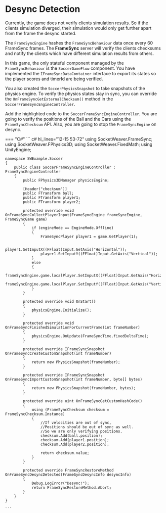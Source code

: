 # **Desync Detection**

Currently, the game does not verify clients simulation results. So if the clients simulation diverged, their simulation would only get further apart from the frame the desync started.

The `FrameSyncEngine` hashes the `FrameSyncBehaviour` data once every 60 FrameSync frames. The **FrameSync** server will verify the clients checksums and notify the clients which have different simulation results from others.

In this game, the only stateful component managed by the `FrameSyncBehaviour` is the `SoccerGameFlow` component. You have implemented the `IFrameSyncDataContainer` interface to export its states so the player scores and timerId are being verified.

You also created the `SoccerPhysicsSnapshot` to take snapshots of the physics engine. To verify the physics states stay in sync, you can override the `OnFrameSyncGetExternalChecksum()` method in the `SoccerFrameSyncEngineController`.

Add the highlighted code to the `SoccerFrameSyncEngineController`. You are going to verify the positions of the Ball and the Cars using the `FrameSyncChecksum` API. Also, you are going to stop the `FrameSyncEngine` on desync.

=== "C#"
    ``` c# hl_lines="12-15 53-72"
    using SocketWeaver.FrameSync;
    using SocketWeaver.FPhysics3D;
    using SocketWeaver.FixedMath;
    using UnityEngine;

    namespace SWExample.Soccer
    {
        public class SoccerFrameSyncEngineController : FrameSyncEngineController
        {
            public FPhysics3DManager physicsEngine;

            [Header("checksum")]
            public FTransform ball;
            public FTransform player1;
            public FTransform player2;

            protected override void OnFrameSyncCollectPlayerInput(FrameSyncEngine frameSyncEngine, FrameSyncGame game)
            {
                if (engineMode == EngineMode.Offline)
                {
                    FrameSyncPlayer player1 = game.GetPlayer(1);

                    player1.SetInputX((FFloat)Input.GetAxis("Horizontal"));
                    player1.SetInputY((FFloat)Input.GetAxis("Vertical"));
                }
                else
                {
                    frameSyncEngine.game.localPlayer.SetInputX((FFloat)Input.GetAxis("Horizontal"));
                    frameSyncEngine.game.localPlayer.SetInputY((FFloat)Input.GetAxis("Vertical"));
                }
            }

            protected override void OnStart()
            {
                physicsEngine.Initialize();
            }

            protected override void OnFrameSyncFinishedSimulationForCurrentFrame(int frameNumber)
            {
                physicsEngine.OnUpdate(FrameSyncTime.fixedDeltaTime);
            }

            protected override IFrameSyncSnapshot OnFrameSyncCreateCustomSnapshot(int frameNumber)
            {
                return new PhysicsSnapshot(frameNumber);
            }

            protected override IFrameSyncSnapshot OnFrameSyncImportCustomSnapshot(int frameNumber, byte[] bytes)
            {
                return new PhysicsSnapshot(frameNumber, bytes);
            }

            protected override uint OnFrameSyncGetCustomHashCode()
            {
                using (FrameSyncChecksum checksum = FrameSyncChecksum.Instance)
                {
                    //If velocities are out of sync,
                    //Positions should be out of sync as well. 
                    //So we are only verifying positions. 
                    checksum.Add(ball.position);
                    checksum.Add(player1.position);
                    checksum.Add(player2.position);

                    return checksum.value;
                }
            }

            protected override FrameSyncRestoreMethod OnFrameSyncDesyncDetected(FrameSyncDesyncInfo desyncInfo)
            {
                Debug.LogError("Desync!");
                return FrameSyncRestoreMethod.Abort;
            }
        }
    }

    ```

